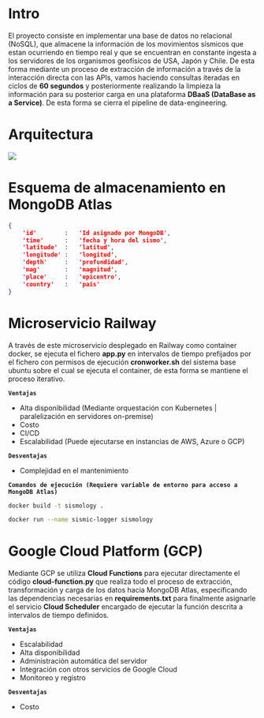 # Intro
El proyecto consiste en implementar una base de datos no relacional (NoSQL), que almacene la información de los movimientos sísmicos que estan ocurriendo en tiempo real y que se encuentran en constante ingesta a los servidores de los organismos geofísicos de USA, Japón y Chile. De esta forma mediante un proceso de extracción de información a través de la interacción directa con las APIs, vamos haciendo consultas iteradas en ciclos de **60 segundos** y posteriormente realizando la limpieza la información para su posterior carga en una plataforma **DBaaS (DataBase as a Service)**. De esta forma se cierra el pipeline de data-engineering.

# Arquitectura
<a href="https://lh3.googleusercontent.com/drive-viewer/AFGJ81qlE-u9qQl5L2Kdb4gLaQNaGXFj35sLhpBLULCoqA3IlCamq8PJypnfLq_i9UMOUZC1Yo6ZHAQQLiVHmZBMNO3crjutZw=s1600?source=screenshot.guru"> <img src="https://lh3.googleusercontent.com/drive-viewer/AFGJ81qlE-u9qQl5L2Kdb4gLaQNaGXFj35sLhpBLULCoqA3IlCamq8PJypnfLq_i9UMOUZC1Yo6ZHAQQLiVHmZBMNO3crjutZw=s1600" /> </a>

# Esquema de almacenamiento en MongoDB Atlas
```json
{
    'id'        :   'Id asignado por MongoDB',
    'time'      :   'fecha y hora del sismo',
    'latitude'  :   'latitud',
    'longitude' :   'longitud',
    'depth'     :   'profundidad',
    'mag'       :   'magnitud',
    'place'     :   'epicentro',
    'country'   :   'país'
}
```

# Microservicio Railway
A través de este microservicio desplegado en Railway como container docker, se ejecuta el fichero **app.py** en intervalos de tiempo prefijados por el fichero con permisos de ejecución **cronworker.sh** del sistema base ubuntu sobre el cual se ejecuta el container, de esta forma se mantiene el proceso iterativo.

**`Ventajas`**
+ Alta disponibilidad (Mediante orquestación con Kubernetes | paralelización en servidores on-premise)
+ Costo
+ CI/CD
+ Escalabilidad (Puede ejecutarse en instancias de AWS, Azure o GCP)

**`Desventajas`**
+ Complejidad en el mantenimiento

**`Comandos de ejecución (Requiere variable de entorno para acceso a MongoDB Atlas)`**
```bash
docker build -t sismology .
```
```bash
docker run --name sismic-logger sismology
```

# Google Cloud Platform (GCP)
Mediante GCP se utiliza **Cloud Functions** para ejecutar directamente el código **cloud-function.py** que realiza todo el proceso de extracción, transformación y carga de los datos hacia MongoDB Atlas, especificando las dependencias necesarias en **requirements.txt** para finalmente asignarle el servicio **Cloud Scheduler** encargado de ejecutar la función descrita a intervalos de tiempo definidos.

**`Ventajas`**
+ Escalabilidad
+ Alta disponibilidad
+ Administración automática del servidor
+ Integración con otros servicios de Google Cloud
+ Monitoreo y registro

**`Desventajas`**
+ Costo

